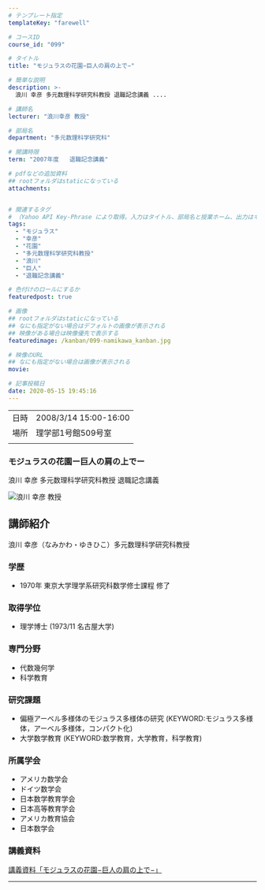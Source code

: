 ```yaml
---
# テンプレート指定
templateKey: "farewell"

# コースID
course_id: "099"

# タイトル
title: "モジュラスの花園−巨人の肩の上で−"

# 簡単な説明
description: >-
  浪川 幸彦 多元数理科学研究科教授 退職記念講義 ....

# 講師名
lecturer: "浪川幸彦 教授"

# 部局名
department: "多元数理科学研究科"

# 開講時限
term: "2007年度	退職記念講義"

# pdfなどの追加資料
## rootフォルダはstaticになっている
attachments:


# 関連するタグ
# （Yahoo API Key-Phrase により取得。入力はタイトル、部局名と授業ホーム、出力はキーフレーズ（tags））
tags:
  - "モジュラス"
  - "幸彦"
  - "花園"
  - "多元数理科学研究科教授"
  - "浪川"
  - "巨人"
  - "退職記念講義"

# 色付けのロールにするか
featuredpost: true

# 画像
## rootフォルダはstaticになっている
## なにも指定がない場合はデフォルトの画像が表示される
## 映像がある場合は映像優先で表示する
featuredimage: /kanban/099-namikawa_kanban.jpg

# 映像のURL
## なにも指定がない場合は画像が表示される
movie: 

# 記事投稿日
date: 2020-05-15 19:45:16
---
```


|   |   |
|---|---|
| 日時 | 2008/3/14  15:00-16:00 |
| 場所 | 理学部1号館509号室 |
|   |   |


### モジュラスの花園ー巨人の肩の上でー


浪川 幸彦 多元数理科学研究科教授 退職記念講義



![浪川 幸彦 教授](https://ocw.nagoya-u.jp/files/99/namikawa_kao.jpg)  

## 講師紹介

浪川 幸彦（なみかわ・ゆきひこ）多元数理科学研究科教授 

### 学歴

  * 1970年 東京大学理学系研究科数学修士課程 修了

### 取得学位

  * 理学博士 (1973/11 名古屋大学)

### 専門分野

  * 代数幾何学
  * 科学教育

### 研究課題

  * 偏極アーベル多様体のモジュラス多様体の研究 (KEYWORD:モジュラス多様体，アーベル多様体，コンパクト化)
  * 大学数学教育 (KEYWORD:数学教育，大学教育，科学教育)

### 所属学会

  * アメリカ数学会
  * ドイツ数学会 
  * 日本数学教育学会
  * 日本高等教育学会 
  * アメリカ教育協会 
  * 日本数学会


### 講義資料

[講義資料「モジュラスの花園−巨人の肩の上で−」](https://ocw.nagoya-u.jp/files/99/namikawa_lect.pdf) 


-----
